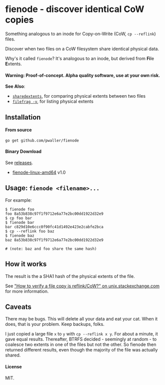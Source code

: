 fienode - discover identical CoW copies
=======================================

Something analogous to an inode for Copy-on-Write (CoW, `cp --reflink`) files.

Discover when two files on a CoW filesystem share identical physical data.

Why's it called `fienode`? It's analogous to an inode,
but derived from **Fi**le **E**xtents.

#### Warning: Proof-of-concept. Alpha quality software, use at your own risk.

**See Also**:

* [`sharedextents`](https://github.com/pwaller/sharedextents), for comparing physical extents between two files
* [`filefrag -v`](https://en.wikipedia.org/wiki/E2fsprogs), for listing physical extents

## Installation

#### From source

```
go get github.com/pwaller/fienode
```

#### Binary Download

See [releases](https://github.com/pwaller/fienode/releases/).

* [fienode-linux-amd64]( https://github.com/pwaller/fienode/releases/download/v1.0/fienode-linux-amd64) v1.0

## Usage: `fienode <filename>...`

For example:

```
$ fienode foo
foo 8a53b838c97f1f9712e6a77e2bc00dd1922d32e9
$ cp foo bar
$ fienode bar
bar c829d10e6ccc0f90fc41d1492e423e2cabfe2bca
$ cp --reflink foo baz
$ fienode baz
baz 8a53b838c97f1f9712e6a77e2bc00dd1922d32e9

# (note: baz and foo share the same hash)
```

## How it works

The result is the a SHA1 hash of the physical extents of the file.

See
["How to verify a file copy is reflink/CoW?" on unix.stackexchange.com](http://unix.stackexchange.com/a/277033/26224)
for more information.

## Caveats

There may be bugs. This will delete all your data and eat your cat.
When it does, that is your problem. Keep backups, folks.

I just copied a large file `x` to `y` with `cp --reflink x y`. For about a
minute, it gave equal results. Thereafter, BTRFS decided - seemingly at
random - to coalesce two extents in one of the files but not the other.
So fienode then returned different results, even though the majority of the
file was actually shared.

#### License

MIT.
